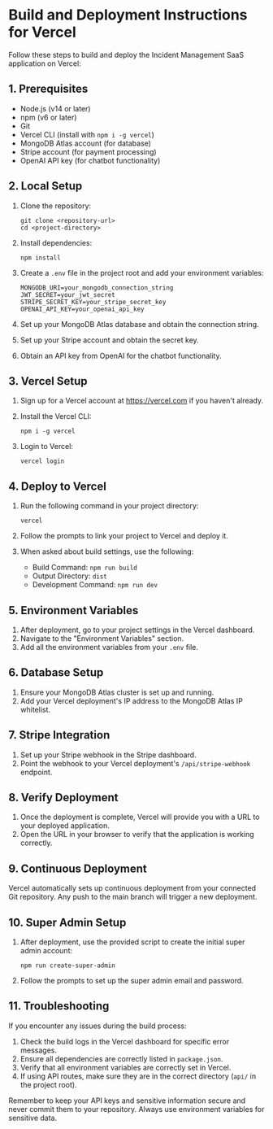 # Build and Deployment Instructions for Vercel

Follow these steps to build and deploy the Incident Management SaaS application on Vercel:

## 1. Prerequisites

- Node.js (v14 or later)
- npm (v6 or later)
- Git
- Vercel CLI (install with `npm i -g vercel`)
- MongoDB Atlas account (for database)
- Stripe account (for payment processing)
- OpenAI API key (for chatbot functionality)

## 2. Local Setup

1. Clone the repository:
   ```
   git clone <repository-url>
   cd <project-directory>
   ```

2. Install dependencies:
   ```
   npm install
   ```

3. Create a `.env` file in the project root and add your environment variables:
   ```
   MONGODB_URI=your_mongodb_connection_string
   JWT_SECRET=your_jwt_secret
   STRIPE_SECRET_KEY=your_stripe_secret_key
   OPENAI_API_KEY=your_openai_api_key
   ```

4. Set up your MongoDB Atlas database and obtain the connection string.

5. Set up your Stripe account and obtain the secret key.

6. Obtain an API key from OpenAI for the chatbot functionality.

## 3. Vercel Setup

1. Sign up for a Vercel account at https://vercel.com if you haven't already.

2. Install the Vercel CLI:
   ```
   npm i -g vercel
   ```

3. Login to Vercel:
   ```
   vercel login
   ```

## 4. Deploy to Vercel

1. Run the following command in your project directory:
   ```
   vercel
   ```

2. Follow the prompts to link your project to Vercel and deploy it.

3. When asked about build settings, use the following:
   - Build Command: `npm run build`
   - Output Directory: `dist`
   - Development Command: `npm run dev`

## 5. Environment Variables

1. After deployment, go to your project settings in the Vercel dashboard.
2. Navigate to the "Environment Variables" section.
3. Add all the environment variables from your `.env` file.

## 6. Database Setup

1. Ensure your MongoDB Atlas cluster is set up and running.
2. Add your Vercel deployment's IP address to the MongoDB Atlas IP whitelist.

## 7. Stripe Integration

1. Set up your Stripe webhook in the Stripe dashboard.
2. Point the webhook to your Vercel deployment's `/api/stripe-webhook` endpoint.

## 8. Verify Deployment

1. Once the deployment is complete, Vercel will provide you with a URL to your deployed application.
2. Open the URL in your browser to verify that the application is working correctly.

## 9. Continuous Deployment

Vercel automatically sets up continuous deployment from your connected Git repository. Any push to the main branch will trigger a new deployment.

## 10. Super Admin Setup

1. After deployment, use the provided script to create the initial super admin account:
   ```
   npm run create-super-admin
   ```
2. Follow the prompts to set up the super admin email and password.

## 11. Troubleshooting

If you encounter any issues during the build process:

1. Check the build logs in the Vercel dashboard for specific error messages.
2. Ensure all dependencies are correctly listed in `package.json`.
3. Verify that all environment variables are correctly set in Vercel.
4. If using API routes, make sure they are in the correct directory (`api/` in the project root).

Remember to keep your API keys and sensitive information secure and never commit them to your repository. Always use environment variables for sensitive data.